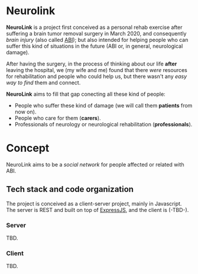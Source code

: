 # Neurolink

**NeuroLink** is a project first conceived as a personal rehab exercise after suffering a brain tumor removal surgery in March 2020, and consequently _brain injury_ (also called [ABI](https://en.wikipedia.org/wiki/Acquired_brain_injury)); but also intended for helping people who can suffer this kind of situations in the future (ABI or, in general, neurological damage).

After having the surgery, in the process of thinking about our life **after** leaving the hospital, we (my wife and me) found that there _were_ resources for rehabilitation and people who could help us, but there wasn't any _easy way to find_ them and connect.

**NeuroLink** aims to fill that gap conecting all these kind of people:
* People who suffer these kind of damage (we will call them **patients** from now on).
* People who care for them (**carers**).
* Professionals of neurology or neurological rehabilitation (**professionals**).


# Concept

NeuroLink aims to be a _social network_ for people affected or related with ABI.

## Tech stack and code organization

The project is conceived as a client-server project, mainly in Javascript. The server is REST and built on top of [ExpressJS](https://expressjs.com/), and the client is (-TBD-).

### Server
TBD.

### Client
TBD.
